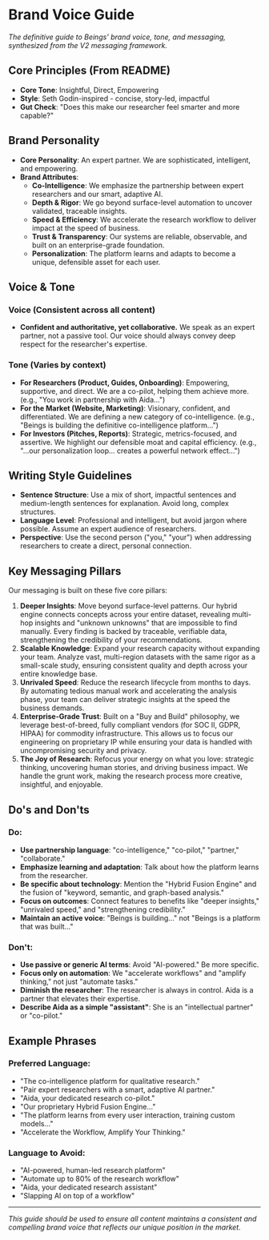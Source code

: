# Brand Voice Guide

*The definitive guide to Beings' brand voice, tone, and messaging, synthesized from the V2 messaging framework.*

## Core Principles (From README)
- **Core Tone**: Insightful, Direct, Empowering
- **Style**: Seth Godin-inspired - concise, story-led, impactful
- **Gut Check**: "Does this make our researcher feel smarter and more capable?"

## Brand Personality
- **Core Personality**: An expert partner. We are sophisticated, intelligent, and empowering.
- **Brand Attributes**: 
  - **Co-Intelligence**: We emphasize the partnership between expert researchers and our smart, adaptive AI.
  - **Depth & Rigor**: We go beyond surface-level automation to uncover validated, traceable insights.
  - **Speed & Efficiency**: We accelerate the research workflow to deliver impact at the speed of business.
  - **Trust & Transparency**: Our systems are reliable, observable, and built on an enterprise-grade foundation.
  - **Personalization**: The platform learns and adapts to become a unique, defensible asset for each user.

## Voice & Tone
### Voice (Consistent across all content)
- **Confident and authoritative, yet collaborative.** We speak as an expert partner, not a passive tool. Our voice should always convey deep respect for the researcher's expertise.

### Tone (Varies by context)
- **For Researchers (Product, Guides, Onboarding)**: Empowering, supportive, and direct. We are a co-pilot, helping them achieve more. (e.g., "You work in partnership with Aida...")
- **For the Market (Website, Marketing)**: Visionary, confident, and differentiated. We are defining a new category of co-intelligence. (e.g., "Beings is building the definitive co-intelligence platform...")
- **For Investors (Pitches, Reports)**: Strategic, metrics-focused, and assertive. We highlight our defensible moat and capital efficiency. (e.g., "...our personalization loop... creates a powerful network effect...")

## Writing Style Guidelines
- **Sentence Structure**: Use a mix of short, impactful sentences and medium-length sentences for explanation. Avoid long, complex structures.
- **Language Level**: Professional and intelligent, but avoid jargon where possible. Assume an expert audience of researchers.
- **Perspective**: Use the second person ("you," "your") when addressing researchers to create a direct, personal connection.

## Key Messaging Pillars
Our messaging is built on these five core pillars:

1.  **Deeper Insights**: Move beyond surface-level patterns. Our hybrid engine connects concepts across your entire dataset, revealing multi-hop insights and "unknown unknowns" that are impossible to find manually. Every finding is backed by traceable, verifiable data, strengthening the credibility of your recommendations.
2.  **Scalable Knowledge**: Expand your research capacity without expanding your team. Analyze vast, multi-region datasets with the same rigor as a small-scale study, ensuring consistent quality and depth across your entire knowledge base.
3.  **Unrivaled Speed**: Reduce the research lifecycle from months to days. By automating tedious manual work and accelerating the analysis phase, your team can deliver strategic insights at the speed the business demands.
4.  **Enterprise-Grade Trust**: Built on a "Buy and Build" philosophy, we leverage best-of-breed, fully compliant vendors (for SOC II, GDPR, HIPAA) for commodity infrastructure. This allows us to focus our engineering on proprietary IP while ensuring your data is handled with uncompromising security and privacy.
5.  **The Joy of Research**: Refocus your energy on what you love: strategic thinking, uncovering human stories, and driving business impact. We handle the grunt work, making the research process more creative, insightful, and enjoyable.

## Do's and Don'ts

### Do:
- **Use partnership language**: "co-intelligence," "co-pilot," "partner," "collaborate."
- **Emphasize learning and adaptation**: Talk about how the platform learns from the researcher.
- **Be specific about technology**: Mention the "Hybrid Fusion Engine" and the fusion of "keyword, semantic, and graph-based analysis."
- **Focus on outcomes**: Connect features to benefits like "deeper insights," "unrivaled speed," and "strengthening credibility."
- **Maintain an active voice**: "Beings is building..." not "Beings is a platform that was built..."

### Don't:
- **Use passive or generic AI terms**: Avoid "AI-powered." Be more specific.
- **Focus only on automation**: We "accelerate workflows" and "amplify thinking," not just "automate tasks."
- **Diminish the researcher**: The researcher is always in control. Aida is a partner that elevates their expertise.
- **Describe Aida as a simple "assistant"**: She is an "intellectual partner" or "co-pilot."

## Example Phrases

### Preferred Language:
- "The co-intelligence platform for qualitative research."
- "Pair expert researchers with a smart, adaptive AI partner."
- "Aida, your dedicated research co-pilot."
- "Our proprietary Hybrid Fusion Engine..."
- "The platform learns from every user interaction, training custom models..."
- "Accelerate the Workflow, Amplify Your Thinking."

### Language to Avoid:
- "AI-powered, human-led research platform"
- "Automate up to 80% of the research workflow"
- "Aida, your dedicated research assistant"
- "Slapping AI on top of a workflow"

---

*This guide should be used to ensure all content maintains a consistent and compelling brand voice that reflects our unique position in the market.*
